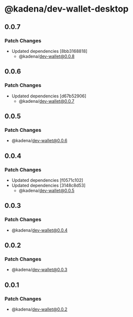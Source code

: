 # @kadena/dev-wallet-desktop

## 0.0.7

### Patch Changes

- Updated dependencies [8bb3168818]
  - @kadena/dev-wallet@0.0.8

## 0.0.6

### Patch Changes

- Updated dependencies [d67b52906]
  - @kadena/dev-wallet@0.0.7

## 0.0.5

### Patch Changes

- @kadena/dev-wallet@0.0.6

## 0.0.4

### Patch Changes

- Updated dependencies [f0571c102]
- Updated dependencies [3148c8d53]
  - @kadena/dev-wallet@0.0.5

## 0.0.3

### Patch Changes

- @kadena/dev-wallet@0.0.4

## 0.0.2

### Patch Changes

- @kadena/dev-wallet@0.0.3

## 0.0.1

### Patch Changes

- @kadena/dev-wallet@0.0.2
